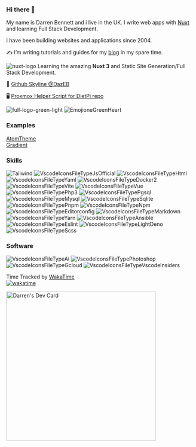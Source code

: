 ### Hi there 👋

My name is Darren Bennett and i live in the UK. I write web apps with [Nuxt](https://nuxt.com) and learning Full Stack Development.

I have been building websites and applications since 2004.

✍️ I’m writing tutorials and guides for my [blog](https://dazeb.uk) in my spare time.

![nuxt-logo](https://github.com/dazeb/dazeb/assets/67932890/998a7878-e74c-45e6-8296-400e2d60e25d) Learning the amazing **Nuxt 3** and Static Site Generation/Full Stack Development.

🔭 [Github Skyline @DazEB](https://skyline.github.com/dazeb/2021)

🖥 [Proxmox Helper Script for DietPi repo](https://github.com/dazeb/proxmox-dietpi-installer)

 ![full-logo-green-light](https://github.com/dazeb/dazeb/assets/67932890/cf5f8acf-772a-4be1-af00-be5e4f189756)
   ![EmojioneGreenHeart](https://github.com/dazeb/dazeb/assets/67932890/a06670cb-3a05-463b-9e81-e8b684bcf63b)
### Examples  
[AtomTheme](https://github.com/dazeb/AtomTheme)  
[Gradient](https://github.com/dazeb/Nuxt3-Gradient-Template)

### Skills
![Tailwind](https://github.com/dazeb/dazeb/assets/67932890/d1e31769-c180-493c-a869-7a177b8bb086)
![VscodeIconsFileTypeJsOfficial](https://github.com/dazeb/dazeb/assets/67932890/ed467c75-189a-4b16-9c0f-15345168861f)
![VscodeIconsFileTypeHtml](https://github.com/dazeb/dazeb/assets/67932890/cc4ffd39-c85b-4b3b-a6f8-24fa40ceceaa)
![VscodeIconsFileTypeYaml](https://github.com/dazeb/dazeb/assets/67932890/0bbc1761-27a0-42fd-8775-c831b9c171ed)
![VscodeIconsFileTypeDocker2](https://github.com/dazeb/dazeb/assets/67932890/6f200b59-5e51-4564-9abe-7cc58c358e61)
![VscodeIconsFileTypeVite](https://github.com/dazeb/dazeb/assets/67932890/d082770b-f082-4928-8386-b0dd94399a1b)
![VscodeIconsFileTypeVue](https://github.com/dazeb/dazeb/assets/67932890/d982d2eb-ad35-4d57-ac5a-083e31009500)
![VscodeIconsFileTypePhp3](https://github.com/dazeb/dazeb/assets/67932890/202089d3-fb34-4c30-bce1-69cb7773accb)
![VscodeIconsFileTypePgsql](https://github.com/dazeb/dazeb/assets/67932890/86b798b8-d709-400d-9744-fba7ceadc1a7)
![VscodeIconsFileTypeMysql](https://github.com/dazeb/dazeb/assets/67932890/87a56305-a752-4307-8198-df6db50cc0ee)
![VscodeIconsFileTypeSqlite](https://github.com/dazeb/dazeb/assets/67932890/9b39950c-9ae9-49fb-8187-89d1379df99d)
![VscodeIconsFileTypePnpm](https://github.com/dazeb/dazeb/assets/67932890/cc6c5986-70ce-454c-a218-b1cb9ce47e44)
![VscodeIconsFileTypeNpm](https://github.com/dazeb/dazeb/assets/67932890/0f741910-cff4-4a4a-9ca4-e6a95e52020b)
![VscodeIconsFileTypeEditorconfig](https://github.com/dazeb/dazeb/assets/67932890/e38bcf01-e9bf-49c9-881b-d4dc3c1ec9c2)
![VscodeIconsFileTypeMarkdown](https://github.com/dazeb/dazeb/assets/67932890/a348955b-06bc-49f5-8694-a70d626db07c)
![VscodeIconsFileTypeYarn](https://github.com/dazeb/dazeb/assets/67932890/c7416a6f-20f5-42aa-b74e-4f54017b05b8)
![VscodeIconsFileTypeAnsible](https://github.com/dazeb/dazeb/assets/67932890/09f119d0-c713-4305-8387-8b6ec654bcef)
![VscodeIconsFileTypeEslint](https://github.com/dazeb/dazeb/assets/67932890/58e73702-1ca9-4531-87e0-374b030bec79)
![VscodeIconsFileTypeLightDeno](https://github.com/dazeb/dazeb/assets/67932890/3c7a6d86-cbcb-4d0c-b523-d0c4aebe67ae)
![VscodeIconsFileTypeScss](https://github.com/dazeb/dazeb/assets/67932890/f9d012d5-48f0-4686-acb4-af9739b799f9)

### Software
![VscodeIconsFileTypeAi](https://github.com/dazeb/dazeb/assets/67932890/77cd2b09-8898-4055-a212-e3a57adc9fc8)
![VscodeIconsFileTypePhotoshop](https://github.com/dazeb/dazeb/assets/67932890/560796b7-a437-4095-a478-a58d8613c467)
![VscodeIconsFileTypeGcloud](https://github.com/dazeb/dazeb/assets/67932890/0f2c4be0-381f-4e81-98cf-2a03c894dcf4)
![VscodeIconsFileTypeVscodeInsiders](https://github.com/dazeb/dazeb/assets/67932890/4d063579-5350-47a8-8096-24cad349925c)


Time Tracked by [WakaTime](https://wakatime.com)<br />
[![wakatime](https://wakatime.com/badge/user/d4c53113-78cf-4ffe-86a4-4c446018035f.svg)](https://wakatime.com/@d4c53113-78cf-4ffe-86a4-4c446018035f)

<a href="https://app.daily.dev/dazeb"><img src="https://api.daily.dev/devcards/c594b94c497f43c6ad70a78c7b15c0be.png?r=o68" width="400" alt="Darren's Dev Card"/></a>

